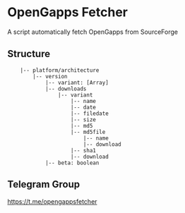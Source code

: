 # OpenGapps Fetcher

A script automatically fetch OpenGapps from SourceForge

## Structure
```
    |-- platform/architecture
        |-- version
            |-- variant: [Array] 
            |-- downloads
                |-- variant
                    |-- name
                    |-- date
                    |-- filedate
                    |-- size
                    |-- md5
                    |-- md5file
                        |-- name
                        |-- download
                    |-- sha1
                    |-- download
            |-- beta: boolean
```

## Telegram Group

https://t.me/opengappsfetcher
